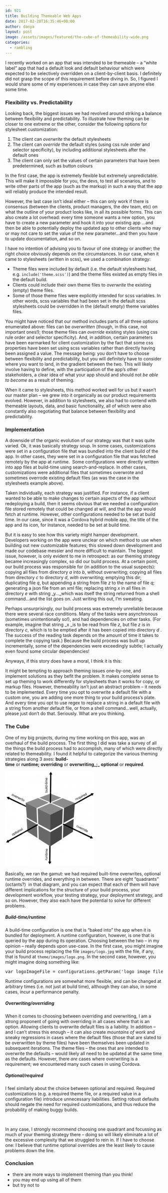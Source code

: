 ```yaml
---
id: 921
title: Building Themeable Web Apps
date: 2017-02-20T16:35:46+00:00
author: danya
layout: post
image: /assets/images/featured/the-cube-of-themeability-wide.png
categories:
  - rambling
---
```

I recently worked on an app that was intended to be themeable &#8211; a &#8220;white label&#8221; app that had a default look and default behaviour which were expected to be selectively overridden on a client-by-client basis. I definitely did not grasp the scope of this requirement before diving in. So, I figured I would share some of my experiences in case they can save anyone else some time.

<!--more-->

### Flexibility vs. Predictability

Looking back, the biggest issues we had revolved around striking a balance between flexibility and predictability. To illustrate how theming can be closer to one extreme or the other, consider the following options for stylesheet customization:

  1. The client can _overwrite_ the default stylesheets
  2. The client can _override_ the default styles (using css rule order and selector specificity), by including additional stylesheets after the default ones
  3. The client can only set the values of certain parameters that have been predetermined, such as button colours

In the first case, the app is extremely flexible but extremely unpredictable. This will make it impossible for you, the devs, to test all scenarios, and to write other parts of the app (such as the markup) in such a way that the app will reliably produce the intended result.

However, the last case isn&#8217;t ideal either &#8211; this can only work if there is consensus (between the clients, product managers, the dev team, etc) on what the outline of your product looks like, in all its possible forms. This can also create a lot overhead: every time someone wants a new option, you have to create a new parameter and hook it into your existing app &#8230;and then be able to potentially deploy the updated app to other clients who may or may not care to set the value of the new parameter&#8230;and then you have to update documentation, and so on.

I have no intention of advising you to favour of one strategy or another; the right choice obviously depends on the circumstances. In our case, when it came to stylesheets (written in scss), we used a combination strategy:

  * Theme files were included by default (i.e. the default stylesheets had, e.g. `include('theme.scss')`) and the theme files existed as empty files in the default build.
  * Clients could include their own theme files to _overwrite_ the existing (empty) theme files.
  * Some of those theme files were explicitly intended for scss variables. In other words, scss variables that had been set in the default scss stylesheets could be overridden in the (default empty) theme variables files.

You might have noticed that our method includes parts of all three options enumerated above: files can be _overwritten_ (though, in this case, not important ones!); those theme files can _override_ existing styles (using css rule order and selector specificity). And, in addition, certain parameters have been earmarked for client customization by the fact that some css properties have been set using scss variables rather than directly having been assigned a value. The message being: you don&#8217;t have to choose between flexibility and predictability, but you will definitely have to consider where you want to land, in the gradient between the two. This will likely involve having to define, with the participation of the app&#8217;s other stakeholders, a clear idea of what your app should and should not _be able to become_ as a result of theming.

When it came to stylesheets, this method worked well for us but it wasn&#8217;t our master plan &#8211; we grew into it organically as our product requirements evolved. However, in addition to stylesheets, we also had to contend with themeable layouts, data, and basic functionality, all of which were also constantly also negotiating that balance between flexibility and predictability.

### Implementation

A downside of the organic evolution of our strategy was that it was quite varied. Ok, it was basically strategy soup. In some cases, customizations were set in a configuration file that was bundled into the client build of the app. In other cases, they were set in a configuration file that was fetched remotely by the app at runtime.  Some configurations were directly written into app files at build-time using search-and-replace. In other cases, customizations were additional files that sometimes overwrote and sometimes overrode existing default files (as was the case in the stylesheets example above).

Taken individually, each strategy was justified. For instance, if a client wanted to be able to make changes to certain aspects of the app without redeploying a build, then it seems obvious that we needed a configuration file stored remotely that could be changed at will, and that the app would fetch at runtime. However, other configurations needed to be set at build time. In our case, since it was a Cordova hybrid mobile app, the title of the app and its icon, for instance, needed to be set at build time.

But it is easy to see how this variety might hamper development. Developers working on the app were unclear on which method to use when building out new customizable features; this slowed down development and made our codebase messier and more difficult to maintain. The biggest issue, however, is only evident to me in retrospect: as our theming strategy became increasingly complex, so did our build process. At a certain point, our build process was responsible for (in addition to the usual suspects): copying all files from directory _a_ into _b_, without overwriting; copying all files from directory _c_ to directory _d_, _with_ overwriting; emptying this dir; duplicating file _q_, but appending a string from file _z_ to the name of file _q_; generating a json file from an xml file; replacing string _x_ in all files in directory _e_ with string _y&#8230;_which was itself the string returned from a shell command&#8230;and the list goes on. Just writing this out, I&#8217;m sweating.

Perhaps unsurprisingly, our build process was extremely unreliable because there were several race conditions. Many of the tasks were asynchronous (sometimes unintentionally so!), and had dependencies on other tasks. (For example, imagine that string _x _is to be read from file _z_, but file _z_ is in directory _c_, which is to be emptied after it has been copied into directory _d_ . The success of the reading task depends on the amount of time it takes to complete the copying task.) Because the build process was built up incrementally, some of the dependencies were exceedingly subtle; I actually even found some circular dependencies!

Anyways, if this story does have a moral, I think it is this:

It might be tempting to approach theming issues one-by-one, and implement solutions as they befit the problem. It makes complete sense to set up theming to work differently for stylesheets than it works for copy, or markup files. However, themeability isn&#8217;t just an abstract problem &#8211; it needs to be implemented. Every time you opt to overwrite a default file with a custom one, you are adding one more thing to your build process&#8217;s plate. And every time you opt to use regex to replace a string in a default file with a string from another default file, or from a shell command&#8230;well, actually, please just don&#8217;t do that. Seriously. What are you thinking.

### The Cube

One of my big projects, during my time working on this app, was an overhaul of the build process. The first thing I did was take a survey of all the things the build process had to accomplish, many of which were directly related to themeability. I found it helpful to categorize the various theming strategies along 3 axes: **build-time** or **runtime;** **overriding** or **overwriting_;_** **optional** or **required**.

<img class="wp-image-1037 size-medium aligncenter" src="/assets/images/uploads/2017/02/the-cube-of-themeability-285x300.jpg" alt="the-cube-of-themeability" width="285" height="300" />

Basically, we ran the gamut: we had required built-time overwrites, optional runtime overrides, and everything in between. There are eight &#8220;quadrants&#8221; (octants?)  in that diagram, and you can expect that each of them will have different implications for the structure of your build process, your development workflow, your testing strategy, your deployment strategy, and so on. However, they also each have the potential to solve for different problems.

##### Build-time/runtime

A build-time configuration is one that is &#8220;baked into&#8221; the app when it is bundled for deployment. A runtime configuration, however, is one that is queried by the app during its operation. Choosing between the two &#8211; in my opinion &#8211; really depends upon use-case. In the first case, you might imagine your build process replacing the file `images/logo.jpg` with the file, if any, that is found at `theme/images/logo.png`. In the second case, however, you might imagine doing something like:

<pre>var logoImageFile = configurations.getParam('logo_image_file') || 'images/logo.png';</pre>

Runtime configurations are somewhat more flexible, and can be changed at arbitrary times (i.e. not just at build time), although they can also, in some cases, incur a performance penalty.

##### Overwriting/overriding

When it comes to choosing between overriding and overwriting, I am a strong proponent of going with overriding in all cases where that is an option. Allowing clients to overwrite default files is a liability. In addition &#8211; and I can&#8217;t stress this enough &#8211; it can also create _mountains of work_ and sneaky regressions in cases where the default files (those that are slated to be overwritten by theme files) have been themselves been updated in subsequent iterations. The theme files &#8211; the ones that are intended to overwrite the defaults &#8211; would likely all need to be updated at the same time as the defaults. However, there _are_ cases where overwriting is a requirement; we encountered many such cases in using Cordova.

##### Optional/required

I feel similarly about the choice between optional and required. Required customizations (e.g. a required theme file, or a required value in a configuration file) introduce unnecessary liabilities. Setting robust defaults should negate the need for required customizations, and thus reduce the probability of making buggy builds.

&nbsp;

In any case, I strongly recommend choosing one quadrant and focussing as much of your theming strategy there &#8211; doing so will likely eliminate a lot of the excessive complexity that we struggled to rein in. If I have to choose one: I believe that runtime optional overrides are the least likely to cause problems down the line.

### Conclusion

  * there are more ways to implement theming than you think!
  * you may end up using all of them
  * but try not to
